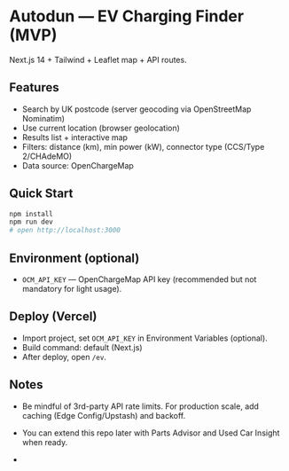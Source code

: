 # Autodun — EV Charging Finder (MVP)
Next.js 14 + Tailwind + Leaflet map + API routes.

## Features
- Search by UK postcode (server geocoding via OpenStreetMap Nominatim)
- Use current location (browser geolocation)
- Results list + interactive map
- Filters: distance (km), min power (kW), connector type (CCS/Type 2/CHAdeMO)
- Data source: OpenChargeMap

## Quick Start
```bash
npm install
npm run dev
# open http://localhost:3000
```

## Environment (optional)
- `OCM_API_KEY` — OpenChargeMap API key (recommended but not mandatory for light usage).

## Deploy (Vercel)
- Import project, set `OCM_API_KEY` in Environment Variables (optional).
- Build command: default (Next.js)
- After deploy, open `/ev`.

## Notes
- Be mindful of 3rd-party API rate limits. For production scale, add caching (Edge Config/Upstash) and backoff.
- You can extend this repo later with Parts Advisor and Used Car Insight when ready.

- 
